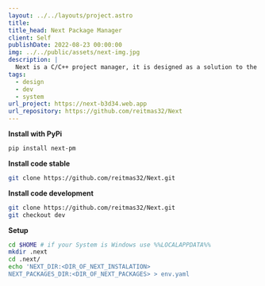 ```yaml
---
layout: ../../layouts/project.astro
title: 
title_head: Next Package Manager
client: Self
publishDate: 2022-08-23 00:00:00
img: ../../public/assets/next-img.jpg
description: |
  Next is a C/C++ project manager, it is designed as a solution to the administration that this type of projects require.
tags:
  - design
  - dev
  - system
url_project: https://next-b3d34.web.app
url_repository: https://github.com/reitmas32/Next
---
```


**Install with PyPi**

``` bash
pip install next-pm
```
    
**Install code stable**
``` bash
git clone https://github.com/reitmas32/Next.git
```

**Install code development**
``` bash
git clone https://github.com/reitmas32/Next.git
git checkout dev
```

**Setup**
``` bash
cd $HOME # if your System is Windows use %%LOCALAPPDATA%%
mkdir .next
cd .next/
echo 'NEXT_DIR:<DIR_OF_NEXT_INSTALATION>
NEXT_PACKAGES_DIR:<DIR_OF_NEXT_PACKAGES> > env.yaml
```